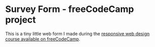 # Survey Form - freeCodeCamp project

This is a tiny little web form I made during the [responsive web design course available on freeCodeCamp](https://www.freecodecamp.org/learn/2022/responsive-web-design/).